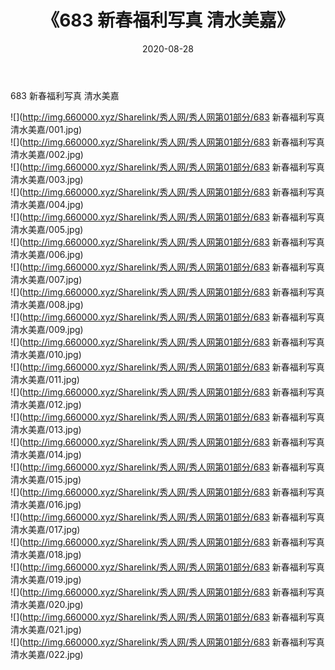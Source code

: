 ﻿---
layout: post
title:  《683 新春福利写真 清水美嘉》
date:   2020-08-28
img: http://img.660000.xyz/Sharelink/秀人网/秀人网第01部分/683 新春福利写真 清水美嘉/000.jpg
categories: [美女, 清纯, 唯美]
---

683 新春福利写真 清水美嘉

  ![](http://img.660000.xyz/Sharelink/秀人网/秀人网第01部分/683 新春福利写真 清水美嘉/001.jpg) <br> ![](http://img.660000.xyz/Sharelink/秀人网/秀人网第01部分/683 新春福利写真 清水美嘉/002.jpg) <br> ![](http://img.660000.xyz/Sharelink/秀人网/秀人网第01部分/683 新春福利写真 清水美嘉/003.jpg) <br> ![](http://img.660000.xyz/Sharelink/秀人网/秀人网第01部分/683 新春福利写真 清水美嘉/004.jpg) <br> ![](http://img.660000.xyz/Sharelink/秀人网/秀人网第01部分/683 新春福利写真 清水美嘉/005.jpg) <br> ![](http://img.660000.xyz/Sharelink/秀人网/秀人网第01部分/683 新春福利写真 清水美嘉/006.jpg) <br> ![](http://img.660000.xyz/Sharelink/秀人网/秀人网第01部分/683 新春福利写真 清水美嘉/007.jpg) <br> ![](http://img.660000.xyz/Sharelink/秀人网/秀人网第01部分/683 新春福利写真 清水美嘉/008.jpg) <br> ![](http://img.660000.xyz/Sharelink/秀人网/秀人网第01部分/683 新春福利写真 清水美嘉/009.jpg) <br> ![](http://img.660000.xyz/Sharelink/秀人网/秀人网第01部分/683 新春福利写真 清水美嘉/010.jpg) <br> ![](http://img.660000.xyz/Sharelink/秀人网/秀人网第01部分/683 新春福利写真 清水美嘉/011.jpg) <br> ![](http://img.660000.xyz/Sharelink/秀人网/秀人网第01部分/683 新春福利写真 清水美嘉/012.jpg) <br> ![](http://img.660000.xyz/Sharelink/秀人网/秀人网第01部分/683 新春福利写真 清水美嘉/013.jpg) <br> ![](http://img.660000.xyz/Sharelink/秀人网/秀人网第01部分/683 新春福利写真 清水美嘉/014.jpg) <br> ![](http://img.660000.xyz/Sharelink/秀人网/秀人网第01部分/683 新春福利写真 清水美嘉/015.jpg) <br> ![](http://img.660000.xyz/Sharelink/秀人网/秀人网第01部分/683 新春福利写真 清水美嘉/016.jpg) <br> ![](http://img.660000.xyz/Sharelink/秀人网/秀人网第01部分/683 新春福利写真 清水美嘉/017.jpg) <br> ![](http://img.660000.xyz/Sharelink/秀人网/秀人网第01部分/683 新春福利写真 清水美嘉/018.jpg) <br> ![](http://img.660000.xyz/Sharelink/秀人网/秀人网第01部分/683 新春福利写真 清水美嘉/019.jpg) <br> ![](http://img.660000.xyz/Sharelink/秀人网/秀人网第01部分/683 新春福利写真 清水美嘉/020.jpg) <br> ![](http://img.660000.xyz/Sharelink/秀人网/秀人网第01部分/683 新春福利写真 清水美嘉/021.jpg) <br> ![](http://img.660000.xyz/Sharelink/秀人网/秀人网第01部分/683 新春福利写真 清水美嘉/022.jpg) <br>